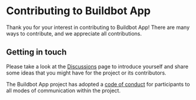 # Contributing to Buildbot App

Thank you for your interest in contributing to Buildbot App! There are many ways to
contribute, and we appreciate all contributions.

## Getting in touch

Please take a look at the [Discussions](https://github.com/kwk/buildbot-app/discussions) page to introduce yourself and share some ideas that you might have for the project or its contributors. 

The Buildbot App project has adopted a [code of conduct](https://github.com/kwk/buildbot-app/blob/main/CODE_OF_CONDUCT.md) for
participants to all modes of communication within the project.
